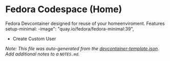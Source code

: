 
# Fedora Codespace (Home)

Fedora Devcontainer designed for reuse of your homeenviroment.
Features 
  setup-minimal:
  -image": "quay.io/fedora/fedora-minimal:39",
  - Create Custom User   

  
_Note: This file was auto-generated from the [devcontainer-template.json](https://github.com/coffedora/template/blob/main/src/init/devcontainer-template.json).  Add additional notes to a `NOTES.md`._
